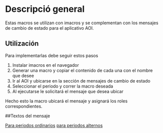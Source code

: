# Descripció general
Estas macros se utilizan con imacros y se complementan con los mensajes de cambio de estado para el aplicativo AOI.

## Utilización

Para implementarlas debe seguir estos pasos

1. Instalar imacros en el navegador
2. Generar una macro y copiar el contenido de cada una con el nombre que desee
3. Ir al AOI y ubicarse en la sección de mensajes de cambio de estado
4. Seleccionar el periodo y correr la macro deseada
5. Al ejecutarse le solicitará el mensaje que desea ubicar

Hecho esto la macro ubicará el mensaje y asignará los roles correspondientes.

##Textos del mensaje

[Para periodos ordinarios](https://drive.google.com/file/d/10cqaJhAQq08o7HStNUKIGJXshwB_hJCm/view?usp=sharing)
[para periodos alternos](https://drive.google.com/open?id=10gNTGS3tSuB5WlYG2decl4ybEFJ8OXsO&authuser=gustavo.rodriguez%40unad.edu.co&usp=drive_fs)
